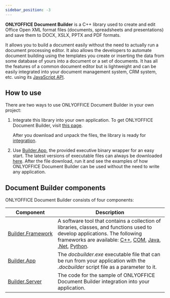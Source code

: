 ```yaml
---
sidebar_position: -3
---
```


**ONLYOFFICE Document Builder** is a C++ library used to create and edit Office Open XML format files (documents, spreadsheets and presentations) and save them to DOCX, XSLX, PPTX and PDF formats.

It allows you to build a document easily without the need to actually run a document processing editor. It also allows the developers to automate document building using the templates you create or inserting the data from some database of yours into a document or a set of documents. It has all the features of a common document editor but is lightweight and can be easily integrated into your document management system, CRM system, etc. using its [JavaScript API](../../../docs/office-api/get-started/overview.md).

## How to use

There are two ways to use ONLYOFFICE Document Builder in your own project:

1. Integrate this library into your own application. To get ONLYOFFICE Document Builder, visit [this page](./get-document-builder.md).

   After you download and unpack the files, the library is ready for [integration](../builder-framework/overview.md).

2. Use [Builder.App](../builder-app/overview.md), the provided executive binary wrapper for an easy start. The latest versions of executable files can always be downloaded [here](https://www.onlyoffice.com/document-builder.aspx?from=api). After the file download, run it and see the examples of how ONLYOFFICE Document Builder can be used without the need to write any application.

## Document Builder components

ONLYOFFICE Document Builder consists of four components:

| Component                                                        | Description                                                                                                                                                                                                                                                                                                                                                                                                |
| ---------------------------------------------------------------- | ---------------------------------------------------------------------------------------------------------------------------------------------------------------------------------------------------------------------------------------------------------------------------------------------------------------------------------------------------------------------------------------------------------- |
| [Builder.Framework](../builder-framework/overview.md) | A software tool that contains a collection of libraries, classes, and functions used to develop applications. The following frameworks are available: [C++](../builder-framework/C++/C++.md), [COM](../builder-framework/COM/COM.md), [Java](../builder-framework/Java/Java.md), [.Net](../builder-framework/Net/Net.md), [Python](../builder-framework/Python/Python.md). |
| [Builder.App](../builder-app/overview.md)             | The *docbuilder.exe* executable file that can be run from your application with the *.docbuilder* script file as a parameter to it.                                                                                                                                                                                                                                                                        |
| [Builder.Server](../builder-server/overview.md)       | The code for the sample of ONLYOFFICE Document Builder integration into your application.                                                                                                                                                                                                                                                                                                                  |
